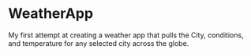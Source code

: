 # WeatherApp

My first attempt at creating a weather app that pulls the City, conditions, and temperature for any selected city across the globe.
